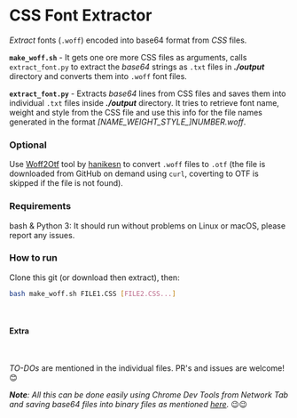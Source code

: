 # CSS Font Extractor
_Extract_ fonts (`.woff`) encoded into base64 format from _CSS_ files.

**`make_woff.sh`** - It gets one ore more CSS files as arguments, calls `extract_font.py` to extract the _base64_ strings as `.txt` files in _**./output**_ directory and converts them into `.woff` font files.

**`extract_font.py`** - Extracts _base64_ lines from CSS files and saves them into individual `.txt` files inside _**./output**_ directory. It tries to retrieve font name, weight and style from the CSS file and use this info for the file names generated in the format _[NAME\_WEIGHT\_STYLE\_]NUMBER.woff_.

### Optional
Use [Woff2Otf](https://github.com/hanikesn/woff2otf) tool by [hanikesn](https://github.com/hanikesn/) to convert `.woff` files to `.otf` (the file is downloaded from GitHub on demand using `curl`, coverting to OTF is skipped if the file is not found).

### Requirements
bash & Python 3: It should run without problems on Linux or macOS, please report any issues.

### How to run
Clone this git (or download then extract), then:

```bash
bash make_woff.sh FILE1.CSS [FILE2.CSS...]
```
<br>

#### Extra
<br>

*TO-DOs* are mentioned in the individual files. PR's and issues are welcome! 😊

_**Note**: All this can be done easily using Chrome Dev Tools from Network Tab and saving base64 files into binary files as mentioned [here](https://stackoverflow.com/a/31854648/9540400)._ 😉😉
